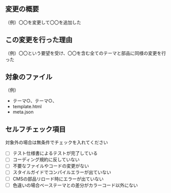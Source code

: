 ## 変更の概要

（例）〇〇を変更して〇〇を追加した

## この変更を行った理由

（例）〇〇という要望を受け、〇〇を含む全てのテーマと部品に同様の変更を行った

## 対象のファイル

（例）
- テーマ○、テーマ○、
- template.html
- meta.json

## セルフチェック項目

対象外の場合は無条件でチェックを入れてください
- [ ] テスト仕様書によるテストが完了している
- [ ] コーディング規約に反していない
- [ ] 不要なファイルやコードの変更がない
- [ ] スタイルガイドでコンパイルエラーが出ていない
- [ ] CMSの部品リロード時にエラーが出ていない
- [ ] 色違いの場合ベーステーマとの差分がカラーコード以外にない
